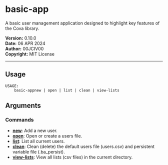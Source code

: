 # basic-app
A basic user management application designed to highlight key features of the Cova library.

__Version:__ 0.10.0<br>
__Date:__ 06 APR 2024<br>
__Author:__ 00JCIV00<br>
__Copyright:__ MIT License<br>
___

## Usage
```shell
USAGE:
    basic-appnew | open | list | clean | view-lists

```

## Arguments
### Commands
- [__new__](./basic-app-new.md): Add a new user.
- [__open__](./basic-app-open.md): Open or create a users file.
- [__list__](./basic-app-list.md): List all current users.
- [__clean__](./basic-app-clean.md): Clean (delete) the default users file (users.csv) and persistent variable file (.ba_persist).
- [__view-lists__](./basic-app-view-lists.md): View all lists (csv files) in the current directory.

